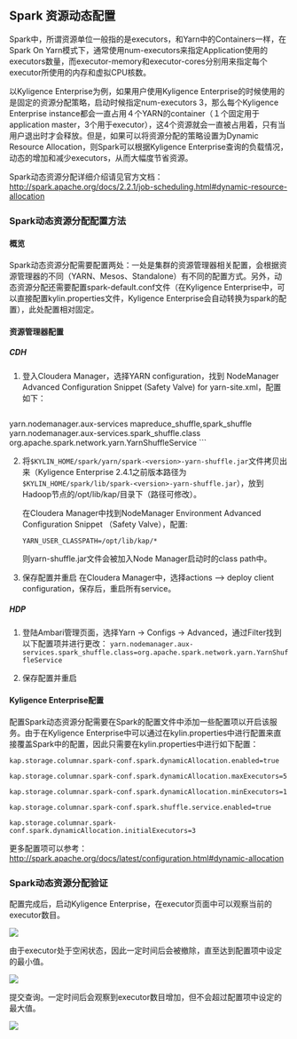 ## Spark 资源动态配置

Spark中，所谓资源单位一般指的是executors，和Yarn中的Containers一样，在Spark On Yarn模式下，通常使用num-executors来指定Application使用的executors数量，而executor-memory和executor-cores分别用来指定每个executor所使用的内存和虚拟CPU核数。

以Kyligence Enterprise为例，如果用户使用Kyligence Enterprise的时候使用的是固定的资源分配策略，启动时候指定num-executors 3，那么每个Kyligence Enterprise instance都会一直占用４个YARN的container（１个固定用于application master，3个用于executor），这4个资源就会一直被占用着，只有当用户退出时才会释放。但是，如果可以将资源分配的策略设置为Dynamic Resource Allocation，则Spark可以根据Kyligence Enterprise查询的负载情况，动态的增加和减少executors，从而大幅度节省资源。

Spark动态资源分配详细介绍请见官方文档：http://spark.apache.org/docs/2.2.1/job-scheduling.html#dynamic-resource-allocation

### Spark动态资源分配配置方法

#### 概览
Spark动态资源分配需要配置两处：一处是集群的资源管理器相关配置，会根据资源管理器的不同（YARN、Mesos、Standalone）有不同的配置方式。另外，动态资源分配还需要配置spark-default.conf文件（在Kyligence Enterprise中，可以直接配置kylin.properties文件，Kyligence Enterprise会自动转换为spark的配置），此处配置相对固定。

#### 资源管理器配置
##### CDH

1. 登入Cloudera Manager，选择YARN configuration，找到 NodeManager Advanced Configuration Snippet (Safety Valve) for yarn-site.xml，配置如下：

    ```
<property>
     <name>yarn.nodemanager.aux-services</name>
 <value>mapreduce_shuffle,spark_shuffle</value>
    </property>
<property>
     <name>yarn.nodemanager.aux-services.spark_shuffle.class</name>
 <value>org.apache.spark.network.yarn.YarnShuffleService</value>
    </property>
```
    
2. 将`$KYLIN_HOME/spark/yarn/spark-<version>-yarn-shuffle.jar`文件拷贝出来（Kyligence Enterprise 2.4.1之前版本路径为`$KYLIN_HOME/spark/lib/spark-<version>-yarn-shuffle.jar`），放到Hadoop节点的/opt/lib/kap/目录下（路径可修改）。

    在Cloudera Manager中找到NodeManager Environment Advanced Configuration Snippet （Safety Valve），配置:

    `YARN_USER_CLASSPATH=/opt/lib/kap/*`

    则yarn-shuffle.jar文件会被加入Node Manager启动时的class path中。

3. 保存配置并重启
    在Cloudera Manager中，选择actions --> deploy client configuration，保存后，重启所有service。

##### HDP
1. 登陆Ambari管理页面，选择Yarn -> Configs -> Advanced，通过Filter找到以下配置项并进行更改：
   `yarn.nodemanager.aux-services.spark_shuffle.class=org.apache.spark.network.yarn.YarnShuffleService`

2. 保存配置并重启


#### Kyligence Enterprise配置
配置Spark动态资源分配需要在Spark的配置文件中添加一些配置项以开启该服务。由于在Kyligence Enterprise中可以通过在kylin.properties中进行配置来直接覆盖Spark中的配置，因此只需要在kylin.properties中进行如下配置：

`kap.storage.columnar.spark-conf.spark.dynamicAllocation.enabled=true`

`kap.storage.columnar.spark-conf.spark.dynamicAllocation.maxExecutors=5`

`kap.storage.columnar.spark-conf.spark.dynamicAllocation.minExecutors=1`

`kap.storage.columnar.spark-conf.spark.shuffle.service.enabled=true`

`kap.storage.columnar.spark-conf.spark.dynamicAllocation.initialExecutors=3`

更多配置项可以参考：
http://spark.apache.org/docs/latest/configuration.html#dynamic-allocation

### Spark动态资源分配验证
配置完成后，启动Kyligence Enterprise，在executor页面中可以观察当前的executor数目。

![](images/spark_executor_original.jpg)

由于executor处于空闲状态，因此一定时间后会被撤除，直至达到配置项中设定的最小值。

![](images/spark_executor_min.jpg)

提交查询。一定时间后会观察到executor数目增加，但不会超过配置项中设定的最大值。

![](images/spark_executor_max.jpg)

